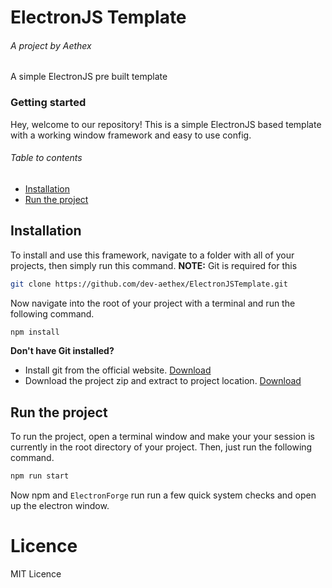 # ElectronJS Template
###### A project by Aethex

A simple ElectronJS pre built template

### Getting started
Hey, welcome to our repository! This is a simple ElectronJS based template with a working window framework and easy to use config.

###### Table to contents
 - [Installation](#installation)
 - [Run the project](#run-the-project)

## Installation
To install and use this framework, navigate to a folder with all of your projects, then simply run this command.
**NOTE:** Git is required for this
```bash
git clone https://github.com/dev-aethex/ElectronJSTemplate.git
```

Now navigate into the root of your project with a terminal and run the following command.
```bash
npm install
```

**Don't have Git installed?**
 - Install git from the official website. [Download](https://git-scm.com/downloads)
 - Download the project zip and extract to project location. [Download](https://github.com/dev-aethex/ElectronJSTemplate/archive/refs/heads/main.zip)

## Run the project
To run the project, open a terminal window and make your your session is currently in the root directory of your project.
Then, just run the following command.
```bash
npm run start
```

Now npm and `ElectronForge` run run a few quick system checks and open up the electron window.

# Licence
MIT Licence